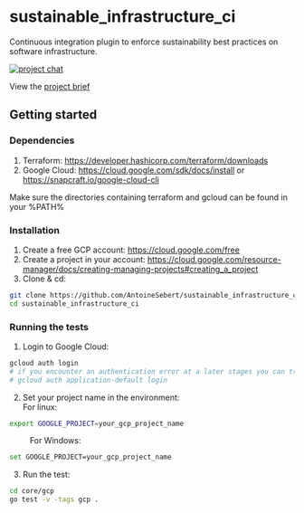 # sustainable_infrastructure_ci
Continuous integration plugin to enforce sustainability best practices on software infrastructure.

[![project chat](https://img.shields.io/badge/zulip-join_chat-brightgreen.svg)](https://softwareforsustainability.zulipchat.com/join/f7vanlepyjfivdy35gfhxl63/)

View the [project brief](ProjectBrief.pdf)

## Getting started

### Dependencies

1. Terraform: https://developer.hashicorp.com/terraform/downloads
2. Google Cloud: https://cloud.google.com/sdk/docs/install or https://snapcraft.io/google-cloud-cli

Make sure the directories containing terraform and gcloud can be found in your %PATH%

### Installation

1. Create a free GCP account: https://cloud.google.com/free
2. Create a project in your account: https://cloud.google.com/resource-manager/docs/creating-managing-projects#creating_a_project
3. Clone & cd:
```sh
git clone https://github.com/AntoineSebert/sustainable_infrastructure_ci.git
cd sustainable_infrastructure_ci
```

### Running the tests

1. Login to Google Cloud:
```sh
gcloud auth login
# if you encounter an authentication error at a later stages you can try instead:
# gcloud auth application-default login
```
2. Set your project name in the environment: \
For linux:
```sh
export GOOGLE_PROJECT=your_gcp_project_name
```
&emsp; &emsp; For Windows: 
```sh
set GOOGLE_PROJECT=your_gcp_project_name
```
3. Run the test:
```sh
cd core/gcp
go test -v -tags gcp .
```
